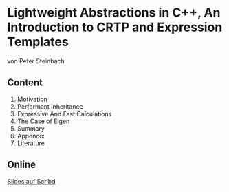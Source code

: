 Lightweight Abstractions in C++, An Introduction to CRTP and Expression Templates
================

von Peter Steinbach

Content
-------

1. Motivation
2. Performant Inheritance
3. Expressive And Fast Calculations
4. The Case of Eigen
5. Summary
6. Appendix
7. Literature

Online
------

[Slides auf Scribd](http://www.scribd.com/doc/191267053/Lightweight-Abstractions-in-C-An-Introduction-to-CRTP-and-Expression-Templates)

